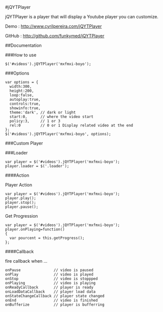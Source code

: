 #jQYTPlayer

jQYTPlayer is a player that will display a Youtube player you can customize.

Demo : http://www.cyrilpereira.com/jQYTPlayer

GitHub : http://github.com/funkymed/jQYTPlayer

##Documentation

###How to use

~~~
$('#videos').jQYTPlayer('mxfmxi-boyo');
~~~

###Options

~~~
var options = {
  width:300,
  height:200,
  loop:false,
  autoplay:true,
  controls:true,
  showinfo:true,
  theme:'dark', // dark or light
  start:0,      // where the video start
  policy:3,     // 1 or 3
  rel:0         // 0 or 1 Display related video at the end
};
$('#videos').jQYTPlayer('mxfmxi-boyo', options);
~~~

###Custom Player

###Loader
~~~
var player = $('#videos').jQYTPlayer('mxfmxi-boyo');
player.loader = $('.loader');
~~~

####Action

Player Action

~~~
var player = $('#videos').jQYTPlayer('mxfmxi-boyo');
player.play();
player.stop();
player.pause();
~~~

Get Progression

~~~
var player = $('#videos').jQYTPlayer('mxfmxi-boyo');
player.onPlaying=function()
{
  var pourcent = this.getProgress();
};
~~~

####Callback

fire callback when ...
~~~
onPause               // video is paused
onPlay                // video is played
onStop                // video is stoppped
onPlaying             // video is playing
onReadyCallback       // player is ready
onLoadDataCallback    // player load data
onStateChangeCallback // player state changed
onEnd                 // video is finished
onBufferize           // player is bufferring
~~~

